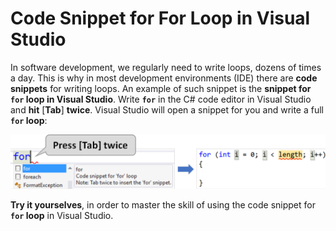 # Code Snippet for For Loop in Visual Studio

In software development, we regularly need to write loops, dozens of times a day. This is why in most development environments (IDE) there are **code snippets** for writing loops. An example of such snippet is the **snippet for `for` loop in Visual Studio**. Write **`for`** in the C# code editor in Visual Studio and **hit** \[**Tab**] **twice**. Visual Studio will open a snippet for you and write a full **`for` loop**:

![](../../../assets/chapter-5-images/00.For-loop-code-snippet-01.png)

**Try it yourselves**, in order to master the skill of using the code snippet for **`for` loop** in Visual Studio.
